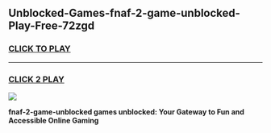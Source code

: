 
## Unblocked-Games-fnaf-2-game-unblocked-Play-Free-72zgd
<h3>
<a href="https://premium76.site?title=fnaf-2-game-unblocked&ref=20A">CLICK TO PLAY</a></h3>
<hr>

<h3>
<a href="https://premium76.site?title=fnaf-2-game-unblocked&ref=20A">CLICK 2 PLAY</a>
  
</h3>

<a href="https://premium76.site?title=fnaf-2-game-unblocked&ref=20A"><img src="https://clearcache.store/games.png"></a>


**fnaf-2-game-unblocked games unblocked: Your Gateway to Fun and Accessible Online Gaming**
